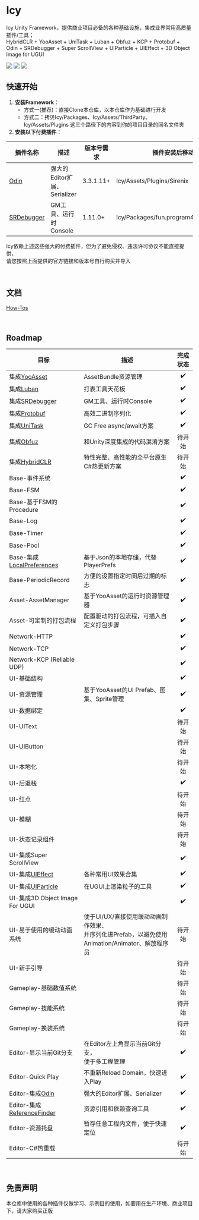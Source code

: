 # Icy
Icy Unity Framework，提供商业项目必备的各种基础设施，集成业界常用高质量插件/工具；  
HybridCLR + YooAsset + UniTask + Luban + Obfuz + KCP + Protobuf + Odin + SRDebugger + Super ScrollView + UIParticle + UIEffect + 3D Object Image for UGUI

![](https://img.shields.io/badge/Unity%20Version-2022.3-blue.svg?style=flat)
![](https://img.shields.io/github/license/ProgramForFun/Icy.svg)
![](https://img.shields.io/github/last-commit/ProgramForFun/Icy)
&nbsp;

## 快速开始

1. **安装Framework**：
   * 方式一(推荐)：直接Clone本仓库，以本仓库作为基础进行开发
   * 方式二：拷贝Icy/Packages、Icy/Assets/ThirdParty、Icy/Assets/Plugins 这三个路径下的内容到你的项目目录的同名文件夹
2. **安装以下付费插件**：

|插件名称|描述|版本号需求|插件安装后移动到此目录|
|---|---|---|---|
|[Odin](https://assetstore.unity.com/packages/tools/utilities/odin-inspector-and-serializer-89041?srsltid=AfmBOoqnEoW-YXYsMYcC16eMnl5dRPUn6r5arsTQzbamf9GPOZV6fplR)|强大的Editor扩展、Serializer|3.3.1.11+|Icy/Assets/Plugins/Sirenix|
|[SRDebugger](https://assetstore.unity.com/packages/tools/gui/srdebugger-console-tools-on-device-27688?srsltid=AfmBOopomW8bzQFHohdFJUhKFtu_gtCoFwMtWsb19arVXiJVZAnFVzU_)|GM工具、运行时Console|1.11.0+|Icy/Packages/fun.program4.icy.gm/StompyRobot|

Icy依赖上述这些强大的付费插件，但为了避免侵权、违法许可协议不能直接提供，  
请您按照上面提供的官方链接和版本号自行购买并导入

&nbsp;

## 文档
[How-Tos](https://github.com/ProgramForFun/Icy/wiki/How%E2%80%90tos)

&nbsp;

## Roadmap
|目标|描述|完成状态|
|---|---|:---:|
|集成[YooAsset](https://github.com/tuyoogame/YooAsset)|AssetBundle资源管理|✔️|
|集成[Luban](https://github.com/focus-creative-games/luban)|打表工具天花板|✔️|
|集成[SRDebugger](https://assetstore.unity.com/packages/tools/gui/srdebugger-console-tools-on-device-27688?srsltid=AfmBOopomW8bzQFHohdFJUhKFtu_gtCoFwMtWsb19arVXiJVZAnFVzU_)|GM工具、运行时Console|✔️|
|集成[Protobuf](https://github.com/protocolbuffers/protobuf)|高效二进制序列化|✔️|
|集成[UniTask](https://github.com/Cysharp/UniTask)|GC Free async/await方案|✔️|
|集成[Obfuz](https://github.com/focus-creative-games/obfuz)|和Unity深度集成的代码混淆方案|待开始|
|集成[HybridCLR](https://github.com/focus-creative-games/hybridclr)|特性完整、高性能的全平台原生C#热更新方案|待开始|
|Base-事件系统||✔️|
|Base-FSM||✔️|
|Base-基于FSM的Procedure||✔️|
|Base-Log||✔️|
|Base-Timer||✔️|
|Base-Pool||✔️|
|Base-集成[LocalPreferences](https://github.com/neon-age/LocalPreferences)|基于Json的本地存储，代替PlayerPrefs|✔️|
|Base-PeriodicRecord|方便的设置指定时间后过期的标志|✔️|
|Asset-AssetManager|基于YooAsset的运行时资源管理器|✔️|
|Asset-可定制的打包流程|配置驱动的打包流程，可插入自定义打包步骤|✔️|
|Network-HTTP||✔️|
|Network-TCP||✔️|
|Network-KCP (Reliable UDP)||✔️|
|UI-基础结构||✔️|
|UI-资源管理|基于YooAsset的UI Prefab、图集、Sprite管理|✔️|
|UI-数据绑定||✔️|
|UI-UIText||待开始|
|UI-UIButton||待开始|
|UI-本地化||待开始|
|UI-后退栈||✔️|
|UI-红点||待开始|
|UI-模糊||待开始|
|UI-状态记录组件||待开始|
|UI-集成Super ScrollView||✔️|
|UI-集成[UIEffect](https://github.com/mob-sakai/UIEffect)|各种常用UI效果合集|✔️|
|UI-集成[UIParticle](https://github.com/mob-sakai/ParticleEffectForUGUI)|在UGUI上渲染粒子的工具|✔️|
|UI-集成3D Object Image For UGUI||✔️|
|UI-易于使用的缓动动画系统|便于UI/UX/直接使用缓动动画制作效果、<br>并序列化进Prefab，以避免使用<br>Animation/Animator、解放程序员|待开始|
|UI-新手引导||待开始|
|Gameplay-基础数值系统||待开始|
|Gameplay-技能系统||待开始|
|Gameplay-换装系统||待开始|
|Editor-显示当前Git分支|在Editor左上角显示当前Git分支，<br>便于多工程管理|✔️|
|Editor-Quick Play|不重新Reload Domain，快速进入Play|✔️|
|Editor-集成[Odin](https://assetstore.unity.com/packages/tools/utilities/odin-inspector-and-serializer-89041?srsltid=AfmBOoqnEoW-YXYsMYcC16eMnl5dRPUn6r5arsTQzbamf9GPOZV6fplR)|强大的Editor扩展、Serializer|✔️|
|Editor-集成[ReferenceFinder](https://github.com/blueberryzzz/ReferenceFinder)|资源引用和依赖查询工具|✔️|
|Editor-资源托盘|暂存任意工程内文件，便于快速定位|✔️|
|Editor-C#热重载||待开始|

&nbsp;

## 免责声明
本仓库中使用的各种插件仅做学习、示例目的使用，如要用在生产环境、商业项目下，请大家购买正版